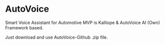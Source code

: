 # AutoVoice
Smart Voice Assistant for Automotive 
MVP is Kalliope & AutoVoice AI (Own) Framework based.

Just download and use AutoVoice-Github .zip file.
